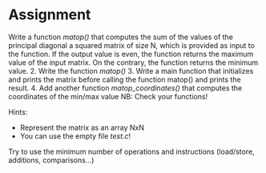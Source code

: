 # Assignment

Write a function _matop()_ that computes the sum of the values of the principal diagonal a squared matrix of size N, which is provided as input to the function. If the output value is even, the function returns the maximum value of the input matrix. On the contrary, the function returns the minimum value.
2. Write the function _matop()_
3. Write a main function that initializes and prints the matrix before calling the function matop() and prints the result.
4. Add another function _matop_coordinates()_ that computes the coordinates of the min/max value
NB: Check your functions!

Hints:
* Represent the matrix as an array NxN
* You can use the empty file _test.c_!

Try to use the minimum number of operations and instructions (load/store, additions, comparisons…)
